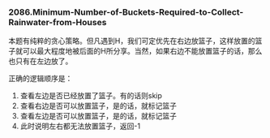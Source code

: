 ### 2086.Minimum-Number-of-Buckets-Required-to-Collect-Rainwater-from-Houses

本题有纯粹的贪心策略。但凡遇到H，我们可定优先在右边放篮子，这样放置的篮子就可以最大程度地被后面的H所分享。当然，如果右边不能放置篮子的话，那么也只有在左边放了。

正确的逻辑顺序是：
1. 查看左边是否已经放置了篮子。有的话则skip
2. 查看右边是否可以放置篮子，是的话，就标记篮子
3. 查看左边是否可以放置篮子，是的话，就标记篮子
4. 此时说明左右都无法放置篮子，返回-1
